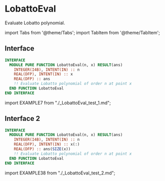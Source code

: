 # LobattoEval

Evaluate Lobatto polynomial.

import Tabs from '@theme/Tabs';
import TabItem from '@theme/TabItem';

## Interface

<Tabs>
<TabItem value="interface" label="܀ Interface" default>

```fortran
INTERFACE
  MODULE PURE FUNCTION LobattoEval(n, x) RESULT(ans)
    INTEGER(I4B), INTENT(IN) :: n
    REAL(DFP), INTENT(IN) :: x
    REAL(DFP) :: ans
    !! Evaluate Lobatto polynomial of order n at point x
  END FUNCTION LobattoEval
END INTERFACE
```

</TabItem>

<TabItem value="example" label="️܀ See example">

import EXAMPLE7 from "./_LobattoEval_test_1.md";

<EXAMPLE7 />

</TabItem>

<TabItem value="close" label="↢ ">

</TabItem>
</Tabs>

## Interface 2

<Tabs>
<TabItem value="interface" label="܀ Interface" default>

```fortran
INTERFACE
  MODULE PURE FUNCTION LobattoEval(n, x) RESULT(ans)
    INTEGER(I4B), INTENT(IN) :: n
    REAL(DFP), INTENT(IN) :: x(:)
    REAL(DFP) :: ans(SIZE(x))
    !! Evaluate Lobatto polynomial of order n at point x
  END FUNCTION LobattoEval
END INTERFACE
```

</TabItem>

<TabItem value="example" label="️܀ See example">

import EXAMPLE38 from "./_LobattoEval_test_2.md";

<EXAMPLE38 />

</TabItem>

<TabItem value="close" label="↢ ">

</TabItem>
</Tabs>
